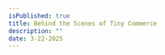 ```yaml
---
isPublished: true
title: Behind the Scenes of Tiny Commerce
description: ""
date: 3-22-2025
---
```

